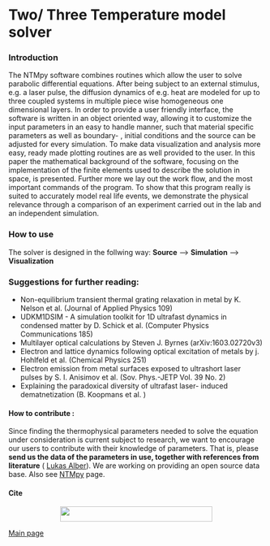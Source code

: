 # Two/ Three Temperature model solver 

### Introduction
The NTMpy software combines routines which allow the user to solve parabolic differential equations. After being subject to an external stimulus, e.g. a laser pulse, the diffusion dynamics of e.g. heat are modeled for up to three coupled systems in multiple piece wise homogeneous one dimensional layers. 
In order to provide a user friendly interface, the software is written in an object oriented way, allowing it to customize the input parameters in an easy to handle manner, such that material specific parameters as well as boundary- , initial conditions and the source can be adjusted for every simulation. To make data visualization and analysis more easy, ready made plotting routines are as well provided to the user. In this paper the mathematical background of the software, focusing on the implementation of the finite elements used to describe the solution in space, is presented. Further more we lay out the work flow, and the most important commands of the program. To show that this program really is suited to accurately model real life events, we demonstrate the physical relevance through a comparison of an experiment carried out in the lab and an independent simulation. 

### How to use
The solver is designed in the follwing way: 
**Source** --> **Simulation** --> **Visualization**

### Suggestions for further reading: 
* Non-equilibrium transient thermal grating relaxation in metal by K. Nelson et al. (Journal of Applied Physics 109)
* UDKM1DSIM - A simulation toolkit for 1D ultrafast dynamics in condensed matter by D. Schick et al. (Computer Physics Communications 185)
*    Multilayer optical calculations by Steven J. Byrnes (arXiv:1603.02720v3)
*    Electron and lattice dynamics following optical excitation of metals by j. Hohlfeld et al. (Chemical Physics 251)
*    Electron emission from metal surfaces exposed to ultrashort laser pulses by S. I. Anisimov et al. (Sov. Phys.-JETP Vol. 39 No. 2)
*    Explaining the paradoxical diversity of ultrafast laser- induced dematnetization (B. Koopmans et al. )


#### How to contribute : 

Since finding the thermophysical parameters needed to solve the equation under consideration is current subject to research, we want to encourage our users to contribute with their knowledge of parameters. That is, please **send us the data of the parameters in use, together with references from literature** ( [Lukas Alber](mailto:lukas.alber@fysik.su.se)). We are working on providing an open source data base. Also see [NTMpy](https://github.com/udcm-su/heat-diffusion-1D/edit/master/NTMpy/README.md) page.


#### Cite 
   <p align="center"> 
   <img src="https://zenodo.org/badge/DOI/10.5281/zenodo.3333493.svg" width="300" height="30" />   
   </p>

[Main page](https://github.com/udcm-su/heat-diffusion-1D)
